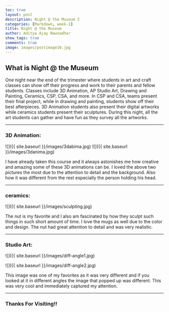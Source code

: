 ```yaml
---
toc: true
layout: post
description: Night @ the Museum 2
categories: [Markdown, week-1]
title: Night @ the Museum 
author: Aditya Ajay Nawnadhar
show_tags: true
comments: true
image: images/postimage10.jpg
---
```


## What is Night @ the Museum 
One night near the end of the trimester where students in art and craft classes can show off their progress and work to their parents and fellow students. 
Classes include 3D Animation, AP Studio Art, Drawing and Painting, Ceramics, CSP, CSA, and more. In CSP and CSA, teams present their final project, while in drawing and painting, students show off their best afterpieces. 3D Animation students also present their digital artworks while ceramics students present their sculptures. 
During this night, all the art students can gather and have fun as they survey all the artworks.

-----

### 3D Animation:

![]({{ site.baseurl }}/images/3dabima.jpg)
![]({{ site.baseurl }}/images/3danima.jpg)

I have already taken this course and it always astonishes me how creative and amazing some of these 3D animations can be. I loved the above two pictures the most due to the attention to detail and the background. Also how it was different from the rest especially the person holding his head.

---

### ceramics:

![]({{ site.baseurl }}/images/sculpting.jpg)

The nut is my favorite and I also am fascinated by how they sculpt such things in such short amount of time. I love the mugs as well due to the color and design. The nut had great attention to detail and was very realistic. 

---

### Studio Art:

![]({{ site.baseurl }}/images/diff-angle1.jpg)

![]({{ site.baseurl }}/images/diff-angle2.jpg)

This image was one of my favorites as it was very different and if you looked at it in different angles the image that popped up was different. This was very cool and immediately captured my attention.

---

### Thanks For Visiting!!